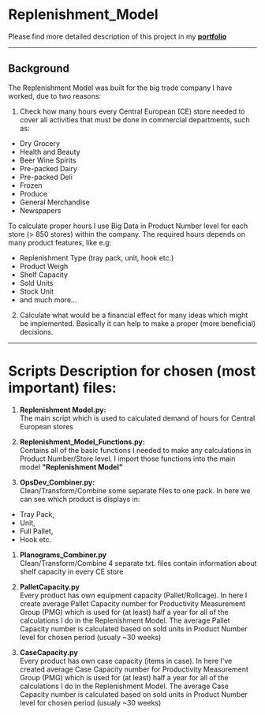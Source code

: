 # Replenishment_Model
Please find more detailed description of this project in my **[portfolio](www.mariuszborycki.com)**

---
## Background
The Replenishment Model was built for the big trade company I have worked, due to two reasons:
1. Check how many hours every Central European (CE) store needed to cover all activities that must be done in commercial departments, such as:
- Dry Grocery
- Health and Beauty
- Beer Wine Spirits
- Pre-packed Dairy
- Pre-packed Deli
- Frozen
- Produce
- General Merchandise
- Newspapers

To calculate proper hours I use Big Data in Product Number level for each store (> 850 stores) within the company.
The required hours depends on many product features, like e.g:
- Replenishment Type (tray pack, unit, hook etc.)
- Product Weigh
- Shelf Capacity
- Sold Units
- Stock Unit
- and much more...

2. Calculate what would be a financial effect for many ideas which might be implemented. Basically it can help to make a proper (more beneficial) decisions.

---
# Scripts Description for chosen (most important) files: 

1. **Replenishment Model.py:**<br>
The main script which is used to calculated demand of hours for Central European stores

1. **Replenishment_Model_Functions.py:**<br>
Contains all of the basic functions I needed to make any calculations in Product Number/Store level. I import those functions into the main model __**"Replenishment Model"**__

1. **OpsDev_Combiner.py:**<br>
Clean/Transform/Combine some separate files to one pack. In here we can see which product is displays in: 
- Tray Pack, 
- Unit, 
- Full Pallet, 
- Hook etc.

1. **Planograms_Combiner.py**<br>
Clean/Transform/Combine 4 separate txt. files contain information about shelf capacity in every CE store

1. **PalletCapacity.py**<br>
Every product has own equipment capacity (Pallet/Rollcage). In here I create average Pallet Capacity number for Productivity Measurement Group (PMG) which is used for (at least) half a year for all of the calculations I do in the Replenishment Model. The average Pallet Capacity number is calculated based on sold units in Product Number level for chosen period (usualy ~30 weeks) 

1. **CaseCapacity.py**<br>
Every product has own case capacity (items in case). In here I've created average Case Capacity number for Productivity Measurement Group (PMG) which is used for (at least) half a year for all of the calculations I do in the Replenishment Model. The average Case Capacity number is calculated based on sold units in Product Number level for chosen period (usualy ~30 weeks) 
